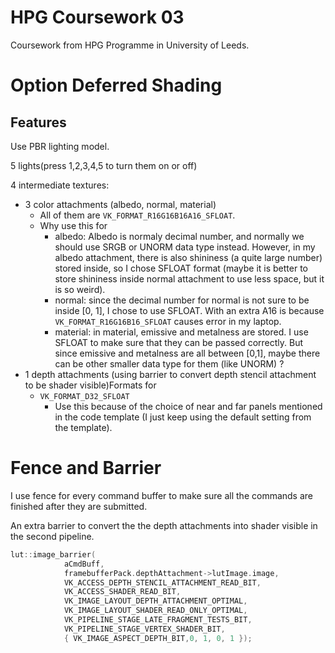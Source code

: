 # HPG Coursework 03
Coursework from HPG Programme in University of Leeds.

# Option Deferred Shading
## Features
Use PBR lighting model.

5 lights(press 1,2,3,4,5 to turn them on or off)

4 intermediate textures:
- 3 color attachments (albedo, normal, material)
    - All of them are `VK_FORMAT_R16G16B16A16_SFLOAT`.
    - Why use this for 
        - albedo: Albedo is normaly decimal number, and normally we should use SRGB or UNORM data type instead. However, in my albedo attachment, there is also shininess (a quite large number) stored inside, so I chose SFLOAT format (maybe it is better to store shininess inside normal attachment to use less space, but it is so weird). 
        - normal: since the decimal number for normal is not sure to be inside [0, 1], I chose to use SFLOAT. With an extra A16 is because `VK_FORMAT_R16G16B16_SFLOAT` causes error in my laptop.
        - material: in material, emissive and metalness are stored. I use SFLOAT to make sure that they can be passed correctly. But since emissive and metalness are all between [0,1], maybe there can be other smaller data type for them (like UNORM) ?
- 1 depth attachments (using barrier to convert depth stencil attachment to be shader visible)Formats for
    - `VK_FORMAT_D32_SFLOAT`
        - Use this because of the choice of near and far panels mentioned in the code template (I just keep using the default setting from the template).



# Fence and Barrier
I use fence for every command buffer to make sure all the commands are finished after they are submitted.

An extra barrier to convert the the depth attachments into shader visible in the second pipeline.
```c++
lut::image_barrier(
            aCmdBuff,
            framebufferPack.depthAttachment->lutImage.image,
            VK_ACCESS_DEPTH_STENCIL_ATTACHMENT_READ_BIT,
            VK_ACCESS_SHADER_READ_BIT,
            VK_IMAGE_LAYOUT_DEPTH_ATTACHMENT_OPTIMAL,
            VK_IMAGE_LAYOUT_SHADER_READ_ONLY_OPTIMAL,
            VK_PIPELINE_STAGE_LATE_FRAGMENT_TESTS_BIT,
            VK_PIPELINE_STAGE_VERTEX_SHADER_BIT,
            { VK_IMAGE_ASPECT_DEPTH_BIT,0, 1, 0, 1 });
```
